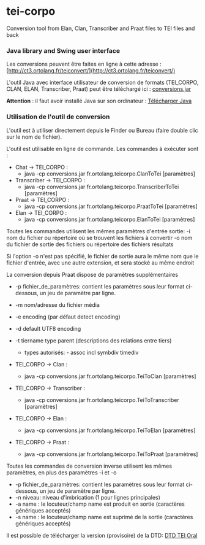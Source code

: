 # tei-corpo
Conversion tool from Elan, Clan, Transcriber and Praat files to TEI files and back

### Java library and Swing user interface

Les conversions peuvent être faites en ligne à cette adresse : [http://ct3.ortolang.fr/teiconvert/](http://ct3.ortolang.fr/teiconvert/)

L'outil Java avec interface utilisateur de conversion de formats (TEI_CORPO, CLAN, ELAN, Transcriber, Praat) peut être téléchargé ici :
[conversions.jar](http://ct3.ortolang.fr/tei-corpo/conversions.jar)

__Attention__ : il faut avoir installé Java sur son ordinateur : [Télécharger Java](http://www.java.com/fr/)

### Utilisation de l'outil de conversion
L'outil est à utiliser directement depuis le Finder ou Bureau (faire double clic sur le nom de fichier).

L'outil est utilisable en ligne de commande. Les commandes à exécuter sont :

  * Chat -> TEI_CORPO :
      * java -cp conversions.jar fr.ortolang.teicorpo.ClanToTei [paramètres]
  * Transcriber -> TEI_CORPO :
      * java -cp conversions.jar fr.ortolang.teicorpo.TranscriberToTei [paramètres]
  * Praat -> TEI_CORPO :
      * java -cp conversions.jar fr.ortolang.teicorpo.PraatToTei [paramètres]
  * Elan -> TEI_CORPO :
      * java -cp conversions.jar fr.ortolang.teicorpo.ElanToTei [paramètres]

Toutes les commandes utilisent les mêmes paramètres d'entrée sortie:
  -i nom du fichier ou répertoire où se trouvent les fichiers à convertir
  -o nom du fichier de sortie des fichiers ou répertoire des fichiers résultats

Si l'option -o n'est pas spécifié, le fichier de sortie aura le même nom que le fichier d'entrée, avec une autre extension, et sera stocké au même endroit

La conversion depuis Praat dispose de paramètres supplémentaires
  * -p fichier_de_paramètres: contient les paramètres sous leur format ci-dessous, un jeu de paramètre par ligne.
  * -m nom/adresse du fichier média
  * -e encoding (par défaut detect encoding)
  * -d default UTF8 encoding
  * -t tiername type parent (descriptions des relations entre tiers)
    * types autorisés: - assoc incl symbdiv timediv


  * TEI_CORPO -> Clan :
      * java -cp conversions.jar fr.ortolang.teicorpo.TeiToClan [paramètres]
  * TEI_CORPO -> Transcriber :
      * java -cp conversions.jar fr.ortolang.teicorpo.TeiToTranscriber [paramètres]
  * TEI_CORPO -> Elan :
      * java -cp conversions.jar fr.ortolang.teicorpo.TeiToElan [paramètres]
  * TEI_CORPO -> Praat :
      * java -cp conversions.jar fr.ortolang.teicorpo.TeiToPraat [paramètres]

Toutes les commandes de conversion inverse utilisent les mêmes paramètres, en plus des paramètres -i et -o
  * -p fichier_de_paramètres: contient les paramètres sous leur format ci-dessous, un jeu de paramètre par ligne.
  * -n niveau: niveau d'imbrication (1 pour lignes principales)
  * -a name : le locuteur/champ name est produit en sortie (caractères génériques acceptés)
  * -s name : le locuteur/champ name est suprimé de la sortie (caractères génériques acceptés)


Il est possible de télécharger la version (provisoire) de la DTD: [DTD TEI Oral](http://ct3.ortolang.fr/tei-corpo/tei_corpo.dtd)
